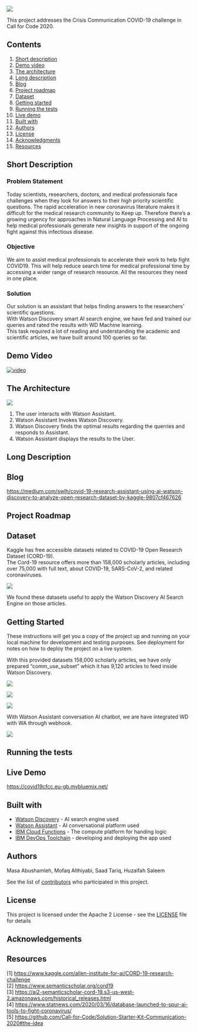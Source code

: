 
![](logo.png)

This project addresses the Crisis Communication COVID-19 challenge in Call for Code 2020.

## Contents

1. [Short description](#short-description)
1. [Demo video](#demo-video)
1. [The architecture](#the-architecture)
1. [Long description](#long-description)
1. [Blog](#blog)
1. [Project roadmap](#project-roadmap)
1. [Dataset](#Dataset)
1. [Getting started](#getting-started)
1. [Running the tests](#running-the-tests)
1. [Live demo](#live-demo)
1. [Built with](#built-with)
1. [Authors](#authors)
1. [License](#license)
1. [Acknowledgments](#acknowledgements)
1. [Resources](#resources)

## Short Description
### Problem Statement
Today scientists, researchers, doctors, and medical professionals face challenges when they look for answers to their high priority scientific questions.
The rapid acceleration in new coronavirus literature makes it difficult for the medical research community to Keep up. Therefore there’s a growing urgency for approaches in Natural Language Processing and AI to help medical professionals generate new insights in support of the ongoing fight against this infectious disease.<br>
### Objective
We aim to assist medical professionals to accelerate their work to help fight COVID19. This will help reduce search time for medical professional time by accessing a wider range of research resource. All the resources they need in one place.<br>
### Solution  
Our solution is an assistant that helps finding answers to the researchers' scientific questions.<br>
With Watson Discovery smart AI search engine, we have fed and trained our queries and rated the results with WD Machine learning.<br>
This task required a lot of reading and understanding the academic and scientific articles, we have built around 100 queries so far.<br>

## Demo Video
[![video](video.png)](https://youtu.be/FATZB006K8M)

## The Architecture
![](architecture-diagram.png)


1. The user interacts with Watson Assistant.
2. Watson Assistant Invokes Watson Discovery.
3. Watson Discovery finds the optimal results regarding the querries and responds to Assistant.
4. Watson Assistant displays the results to the User.

## Long Description

## Blog

https://medium.com/swlh/covid-19-research-assistant-using-ai-watson-discovery-to-analyze-open-research-dataset-by-kaggle-9807cf467626

## Project Roadmap

## Dataset

Kaggle has free accessible datasets related to COVID-19 Open Research Dataset (CORD-19).<br>
The Cord-19 resource offers more than 158,000 scholarly articles, including over 75,000 with full text, about COVID-19, SARS-CoV-2, and related coronaviruses.<br>

![](reasource.png)<br>

We found these datasets useful to apply the Watson Discovery AI Search Engine on those articles.<br>

## Getting Started

These instructions will get you a copy of the project up and running on your local machine for development and testing purposes. See deployment for notes on how to deploy the project on a live system.

With this provided datasets 158,000 scholarly articles, we have only prepared “comm_use_subset” which it has 9,120 articles to feed inside Watson Discovery.<br>

![](Data_Uploaded.png)<br>

![](Rates_Results.png)<br>

![](queries.png)<br>

With Watson Assistant conversation AI chatbot, we are have integrated WD with WA through webhook.<br> 

![](connection.png)


## Running the tests

## Live Demo

https://covid19cfcc.eu-gb.mybluemix.net/

## Built with

* [Watson Discovery](https://cloud.ibm.com/catalog?search=Discovery#search_results) - AI search engine used
* [Watson Assistant](https://cloud.ibm.com/catalog/services/watson-assistant) -  AI conversational platform used
* [IBM Cloud Functions](https://cloud.ibm.com/catalog?search=cloud%20functions#search_results) - The compute platform for handing logic
* [IBM DevOps Toolchain](https://cloud.ibm.com/catalog?search=Devops#search_results) -  developing and deploying the app used 



## Authors

Masa Abushamleh, Mofaq Althiyabi, Saad Tariq, Huzaifah Saleem

See the list of [contributors](https://github.com/DevAdv-CFC20/COVID19-research-assistant/graphs/contributors) who participated in this project.

## License

This project is licensed under the Apache 2 License - see the [LICENSE](LICENSE) file for details

## Acknowledgements

## Resources

[1] https://www.kaggle.com/allen-institute-for-ai/CORD-19-research-challenge <br>
[2] https://www.semanticscholar.org/cord19 <br>
[3] https://ai2-semanticscholar-cord-19.s3-us-west-2.amazonaws.com/historical_releases.html <br>
[4] https://www.statnews.com/2020/03/16/database-launched-to-spur-ai-tools-to-fight-coronavirus/ <br>
[5] https://github.com/Call-for-Code/Solution-Starter-Kit-Communication-2020#the-idea <br>


